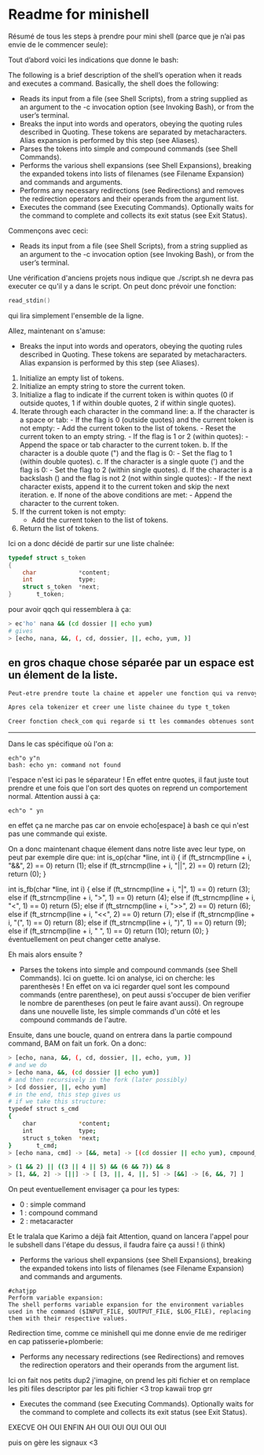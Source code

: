 # Readme for minishell
Résumé de tous les steps à prendre pour mini shell (parce que je n’ai pas envie de le commencer seule):

Tout d’abord voici les indications que donne le bash:

The following is a brief description of the shell’s operation when it reads and executes a command. Basically, the shell does the following:
- Reads its input from a file (see Shell Scripts), from a string supplied as an argument to the -c invocation option (see Invoking Bash), or from the user’s terminal.
- Breaks the input into words and operators, obeying the quoting rules described in Quoting. These tokens are separated by metacharacters. Alias expansion is performed by this step (see Aliases).
- Parses the tokens into simple and compound commands (see Shell Commands).
- Performs the various shell expansions (see Shell Expansions), breaking the expanded tokens into lists of filenames (see Filename Expansion) and commands and arguments.
- Performs any necessary redirections (see Redirections) and removes the redirection operators and their operands from the argument list.
- Executes the command (see Executing Commands).
Optionally waits for the command to complete and collects its exit status (see Exit Status).

Commençons avec ceci:

- Reads its input from a file (see Shell Scripts), from a string supplied as an argument to the -c invocation option (see Invoking Bash), or from the user’s terminal.

Une vérification d'anciens projets nous indique que ./script.sh ne devra pas executer ce qu'il y a dans le script.
On peut donc prévoir une fonction:
```c
read_stdin()
```
qui lira simplement l'ensemble de la ligne.

Allez, maintenant on s'amuse:
- Breaks the input into words and operators, obeying the quoting rules described in Quoting. These tokens are separated by metacharacters. Alias expansion is performed by this step (see Aliases).

1. Initialize an empty list of tokens.
2. Initialize an empty string to store the current token.
3. Initialize a flag to indicate if the current token is within quotes (0 if outside quotes, 1 if within double quotes, 2 if within single quotes).
4. Iterate through each character in the command line:
	a. If the character is a space or tab:
		- If the flag is 0 (outside quotes) and the current token is not empty:
			- Add the current token to the list of tokens.
			- Reset the current token to an empty string.
		- If the flag is 1 or 2 (within quotes):
			- Append the space or tab character to the current token.
	b. If the character is a double quote (") and the flag is 0:
		- Set the flag to 1 (within double quotes).
	c. If the character is a single quote (') and the flag is 0:
		- Set the flag to 2 (within single quotes).
	d. If the character is a backslash (\) and the flag is not 2 (not within single quotes):
		- If the next character exists, append it to the current token and skip the next iteration.
	e. If none of the above conditions are met:
		- Append the character to the current token.
5. If the current token is not empty:
	- Add the current token to the list of tokens.
6. Return the list of tokens.

Ici on a donc décidé de partir sur une liste chaînée:
```c
typedef struct s_token
{
	char			*content;
	int				type;
	struct s_token	*next;
}		t_token;
```
pour avoir qqch qui ressemblera à ça:
```sh
> ec'ho' nana && (cd dossier || echo yum)
# gives
> [echo, nana, &&, (, cd, dossier, ||, echo, yum, )]
```
en gros chaque chose séparée par un espace est un élement de la liste.
----------------------------------------------------------------------------
```sh
Peut-etre prendre toute la chaine et appeler une fonction qui va renvoyer string analyse sans guillements ni apostrophes.

Apres cela tokenizer et creer une liste chainee du type t_token

Creer fonction check_com qui regarde si tt les commandes obtenues sont valides et leur arguments (?)
```
----------------------------------------------------------------------------
Dans le cas spécifique où l'on a:
```
ech"o y"n
bash: echo yn: command not found
```
l'espace n'est ici pas le séparateur !
En effet entre quotes, il faut juste tout prendre et une fois que l'on sort des quotes on reprend un comportement normal.
Attention aussi à ça:
```
ech"o " yn
```
en effet ça ne marche pas car on envoie echo[espace] à bash ce qui n'est pas une commande qui existe.

On a donc maintenant chaque élement dans notre liste avec leur type, on peut par exemple dire que:
int	is_op(char *line, int i)
{
	if (ft_strncmp(line + i, "&&", 2) == 0)
		return (1);
	else if (ft_strncmp(line + i, "||", 2) == 0)
		return (2);
	return (0);
}

int	is_fb(char *line, int i)
{
	else if (ft_strncmp(line + i, "|", 1) == 0)
		return (3);
	else if (ft_strncmp(line + i, ">", 1) == 0)
		return (4);
	else if (ft_strncmp(line + i, "<", 1) == 0)
		return (5);
	else if (ft_strncmp(line + i, ">>", 2) == 0)
		return (6);
	else if (ft_strncmp(line + i, "<<", 2) == 0)
		return (7);
	else if (ft_strncmp(line + i, "(", 1) == 0)
		return (8);
	else if (ft_strncmp(line + i, ")", 1) == 0)
		return (9);
	else if (ft_strncmp(line + i, " ", 1) == 0)
		return (10);
	return (0);
}
éventuellement on peut changer cette analyse.

Eh mais alors ensuite ?

- Parses the tokens into simple and compound commands (see Shell Commands).
Ici on guette. Ici on analyse, ici on cherche: les parenthesès !
En effet on va ici regarder quel sont les compound commands (entre parenthese), on peut aussi s'occuper de bien verifier le nombre de parentheses (on peut le faire avant aussi).
On regroupe dans une nouvelle liste, les simple commands d'un côté et les compound commands de l'autre.

Ensuite, dans une boucle, quand on entrera dans la partie compound command, BAM on fait un fork.
On a donc:
```sh
> [echo, nana, &&, (, cd, dossier, ||, echo, yum, )]
# and we do
> [echo nana, &&, (cd dossier || echo yum)]
# and then recursively in the fork (later possibly)
> [cd dossier, ||, echo yum]
# in the end, this step gives us
# if we take this structure:
typedef struct s_cmd
{
	char			*content;
	int				type;
	struct s_token	*next;
}		t_cmd;
> [echo nana, cmd] -> [&&, meta] -> [(cd dossier || echo yum), cmpound_cmd]
```

```sh
> (1 && 2) || ((3 || 4 || 5) && (6 && 7)) && 8
> [1, &&, 2] -> [||] -> [ [3, ||, 4, ||, 5] -> [&&] -> [6, &&, 7] ]
```
On peut eventuellement envisager ça pour les types:
- 0 : simple command
- 1 : compound command
- 2 : metacaracter

Et le tralala que Karimo a déjà fait
Attention, quand on lancera l'appel pour le subshell dans l'étape du dessus, il faudra faire ça aussi ! (i think)
- Performs the various shell expansions (see Shell Expansions), breaking the expanded tokens into lists of filenames (see Filename Expansion) and commands and arguments.
```
#chatjpp
Perform variable expansion:
The shell performs variable expansion for the environment variables used in the command ($INPUT_FILE, $OUTPUT_FILE, $LOG_FILE), replacing them with their respective values.
```
Redirection time, comme ce minishell qui me donne envie de me rediriger en cap patisserie+plomberie:
- Performs any necessary redirections (see Redirections) and removes the redirection operators and their operands from the argument list.

Ici on fait nos petits dup2 j'imagine, on prend les piti fichier et on remplace les piti files descriptor par les piti fichier <3 trop kawaii trop grr

- Executes the command (see Executing Commands).
Optionally waits for the command to complete and collects its exit status (see Exit Status).

EXECVE OH OUI ENFIN AH OUI OUI OUI OUI OUI

puis on gère les signaux <3

